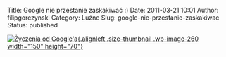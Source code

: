Title: Google nie przestanie zaskakiwać :)
Date: 2011-03-21 10:01
Author: filipgorczynski
Category: Luźne
Slug: google-nie-przestanie-zaskakiwac
Status: published

[![Życzenia od Google'a](http://filipgorczynski.files.wordpress.com/2011/03/filip.png?w=150 "filip"){.alignleft .size-thumbnail .wp-image-260 width="150" height="70"}](http://filipgorczynski.files.wordpress.com/2011/03/filip.png)
